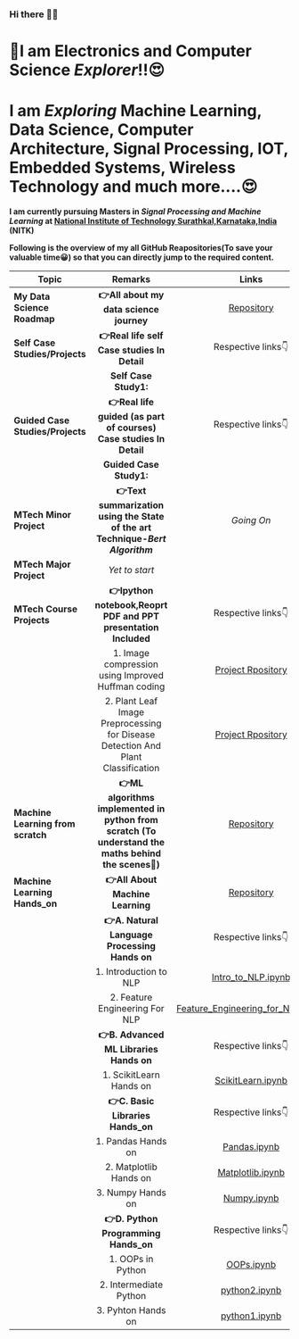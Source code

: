 ### Hi there 🤩👋

<!--
**Shrikantpatil2197/Shrikantpatil2197** is a ✨ _special_ ✨ repository because its `README.md` (this file) appears on your GitHub profile.

Here are some ideas to get you started:

- 🔭 I’m currently working on ...
- 🌱 I’m currently learning ...
- 👯 I’m looking to collaborate on ...
- 🤔 I’m looking for help with ...
- 💬 Ask me about ...
- 📫 How to reach me: ...
- 😄 Pronouns: ...
- ⚡ Fun fact: ...
-->

# 🤩I am Electronics and Computer Science *Explorer*!!😍
# I am *Exploring* Machine Learning, Data Science, Computer Architecture, Signal Processing, IOT, Embedded Systems, Wireless Technology and much more....😍
**I am currently pursuing Masters in *Signal Processing and Machine Learning* at [National Institute of Technology Surathkal,Karnataka,India](https://www.nitk.ac.in/) (NITK)**

**Following is the overview of my all GitHub Reapositories(To save your valuable time😀) so that you can directly jump to the required content.**

| **Topic**| **Remarks**   | **Links** |
|------------- |:-------------:| :-----:|
| **My Data Science Roadmap**  | **👉All about my data science journey**| [Repository](https://github.com/Shrikantpatil2197/Complete_data_scientist_roadmap/blob/main/README.md) |
| **Self Case Studies/Projects**  | **👉Real life self Case studies In Detail**  | Respective links👇|
|    | **Self Case Study1:** | |
| **Guided Case Studies/Projects**  | **👉Real life guided (as part of courses) Case studies In Detail**  | Respective links👇|
|  |**Guided Case Study1:** | |
| **MTech Minor Project**  | **👉Text summarization using the State of the art Technique-*Bert Algorithm***| *Going On*|
| **MTech Major Project**  |  *Yet to start*| |
| **MTech Course Projects**  | **👉Ipython notebook,Reoprt PDF and PPT presentation Included**| Respective links👇|
|  |1. Image compression using Improved Huffman coding|[Project Rpository](https://github.com/Shrikantpatil2197/Project_image_compression_using_Improved_Huffman_coding)|
|  |2. Plant Leaf Image Preprocessing for Disease Detection And Plant Classification|[Project Rpository](https://github.com/Shrikantpatil2197/Project_Plant_Leaf_Image_Preprocessing_for_Disease_Detection_And_Plant_Classification) |
| **Machine Learning from scratch**  | **👉ML algorithms implemented in python from scratch (To understand the maths behind the scenes🤩)** | [Repository](https://github.com/Shrikantpatil2197/Machine_Learning_From_Scratch)|
| **Machine Learning Hands_on**  | **👉All About Machine Learning** | [Repository](https://github.com/Shrikantpatil2197/Machine_Learning_Hands-On)|
| |**👉A. Natural Language Processing Hands on**   |Respective links👇 |
| |1. Introduction to NLP   |[Intro_to_NLP.ipynb](https://github.com/Shrikantpatil2197/Machine_Learning_Hands-On/blob/main/NLP_hands_on/python_notebooks/Intro_to_NLP.ipynb) |
| |2. Feature Engineering For NLP   |[Feature_Engineering_for_NLP.ipynb](https://github.com/Shrikantpatil2197/Machine_Learning_Hands-On/blob/main/NLP_hands_on/python_notebooks/Feature_Engineering_for_NLP.ipynb) |
|  |**👉B. Advanced ML Libraries Hands on**   | Respective links👇 |
|   | 1. ScikitLearn Hands on | [ScikitLearn.ipynb](https://github.com/Shrikantpatil2197/Machine_Learning_Hands-On/blob/main/All_Notebooks/scikit-learn(sklearn).ipynb)|
| |**👉C. Basic Libraries Hands_on**   | Respective links👇 |
|  |1. Pandas Hands on   | [Pandas.ipynb](https://github.com/Shrikantpatil2197/Machine_Learning_Hands-On/blob/main/All_Notebooks/pandas.ipynb) |
|   | 2. Matplotlib Hands on  | [Matplotlib.ipynb](https://github.com/Shrikantpatil2197/Machine_Learning_Hands-On/blob/main/All_Notebooks/matplotlib.ipynb) |
|   | 3. Numpy Hands on | [Numpy.ipynb](https://github.com/Shrikantpatil2197/Machine_Learning_Hands-On/blob/main/All_Notebooks/numpy.ipynb) |
|  |**👉D. Python Programming Hands_on** | Respective links👇 |
|   | 1. OOPs in Python  | [OOPs.ipynb](https://github.com/Shrikantpatil2197/Machine_Learning_Hands-On/blob/main/All_Notebooks/object_oriented_programming.ipynb) |
|   | 2. Intermediate Python  | [python2.ipynb](https://github.com/Shrikantpatil2197/Machine_Learning_Hands-On/blob/main/All_Notebooks/python1.ipynb) |
|  | 3. Pyhton Hands on  | [python1.ipynb](https://github.com/Shrikantpatil2197/Machine_Learning_Hands-On/blob/main/All_Notebooks/python0.ipynb)|


